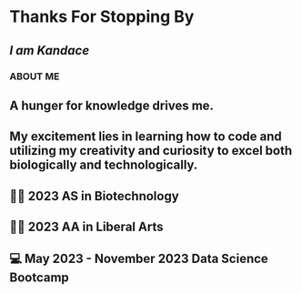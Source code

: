 # **Thanks For Stopping By**
## *I am Kandace*

### **ABOUT ME** 
## A hunger for knowledge drives me. 
## My excitement lies in learning how to code and utilizing my creativity and curiosity to excel both biologically and technologically.
## :woman_student: 2023 AS in Biotechnology
## :woman_student: 2023 AA in Liberal Arts
## :computer: May 2023 - November 2023 Data Science Bootcamp
<!--
**Kandacekay/Kandacekay** is a ✨ _special_ ✨ repository because its `README.md` (this file) appears on your GitHub profile.

## ABOUT ME

- 
- 🌱 I’m currently learning ...
- 👯 I’m looking to collaborate on ...
- 🤔 I’m looking for help with ...
- 💬 Ask me about ...
- 📫 How to reach me: ...
- 😄 Pronouns: ...
- ⚡ Fun fact: ...
-->
